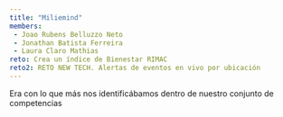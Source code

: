 ```yaml
---
title: "Miliemind"
members:
 - Joao Rubens Belluzzo Neto
 - Jonathan Batista Ferreira
 - Laura Claro Mathias
reto: Crea un índice de Bienestar RIMAC
reto2: RETO NEW TECH. Alertas de eventos en vivo por ubicación
---
```


Era con lo que más nos identificábamos dentro de nuestro conjunto de competencias